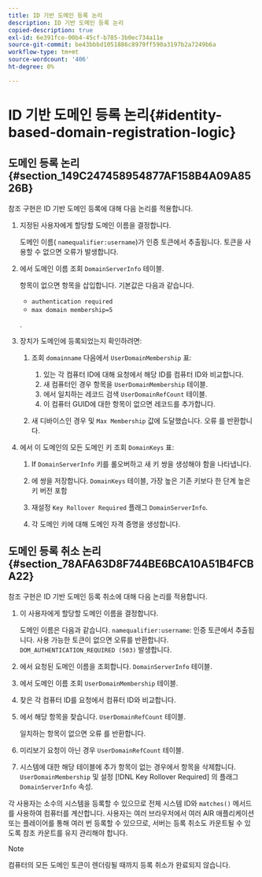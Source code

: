 ```yaml
---
title: ID 기반 도메인 등록 논리
description: ID 기반 도메인 등록 논리
copied-description: true
exl-id: 6e391fce-00b4-45cf-b785-3b0ec734a11e
source-git-commit: be43bbbd1051886c8979ff590a3197b2a7249b6a
workflow-type: tm+mt
source-wordcount: '406'
ht-degree: 0%

---
```


# ID 기반 도메인 등록 논리{#identity-based-domain-registration-logic}

## 도메인 등록 논리 {#section_149C247458954877AF158B4A09A8526B}

참조 구현은 ID 기반 도메인 등록에 대해 다음 논리를 적용합니다.

1. 지정된 사용자에게 할당할 도메인 이름을 결정합니다.

   도메인 이름( `namequalifier:username`)가 인증 토큰에서 추출됩니다. 토큰을 사용할 수 없으면 오류가 발생합니다.
1. 에서 도메인 이름 조회 `DomainServerInfo` 테이블.

   항목이 없으면 항목을 삽입합니다. 기본값은 다음과 같습니다.

   * `authentication required`
   * `max domain membership=5`

   .

1. 장치가 도메인에 등록되었는지 확인하려면:

   1. 조회 `domainname` 다음에서 `UserDomainMembership` 표:

      1. 있는 각 컴퓨터 ID에 대해 요청에서 해당 ID를 컴퓨터 ID와 비교합니다.
      1. 새 컴퓨터인 경우 항목을 `UserDomainMembership` 테이블.
      1. 에서 일치하는 레코드 검색 `UserDomainRefCount` 테이블.
      1. 이 컴퓨터 GUID에 대한 항목이 없으면 레코드를 추가합니다.
   1. 새 디바이스인 경우 및 `Max Membership` 값에 도달했습니다. 오류 를 반환합니다.


1. 에서 이 도메인의 모든 도메인 키 조회 `DomainKeys` 표:

   1. If `DomainServerInfo` 키를 롤오버하고 새 키 쌍을 생성해야 함을 나타냅니다.
   1. 에 쌍을 저장합니다. `DomainKeys` 테이블, 가장 높은 기존 키보다 한 단계 높은 키 버전 포함
   1. 재설정 `Key Rollover Required` 플래그 `DomainServerInfo`.

   1. 각 도메인 키에 대해 도메인 자격 증명을 생성합니다.

## 도메인 등록 취소 논리 {#section_78AFA63D8F744BE6BCA10A51B4FCBA22}

참조 구현은 ID 기반 도메인 등록 취소에 대해 다음 논리를 적용합니다.

1. 이 사용자에게 할당할 도메인 이름을 결정합니다.

   도메인 이름은 다음과 같습니다. `namequalifier:username`: 인증 토큰에서 추출됩니다. 사용 가능한 토큰이 없으면 오류를 반환합니다. `DOM_AUTHENTICATION_REQUIRED (503)` 발생합니다.
1. 에서 요청된 도메인 이름을 조회합니다. `DomainServerInfo` 테이블.
1. 에서 도메인 이름 조회 `UserDomainMembership` 테이블.
1. 찾은 각 컴퓨터 ID를 요청에서 컴퓨터 ID와 비교합니다.
1. 에서 해당 항목을 찾습니다. `UserDomainRefCount` 테이블.

   일치하는 항목이 없으면 오류 를 반환합니다.

1. 미리보기 요청이 아닌 경우 `UserDomainRefCount` 테이블.
1. 시스템에 대한 해당 테이블에 추가 항목이 없는 경우에서 항목을 삭제합니다. `UserDomainMembership` 및 설정 [!DNL Key Rollover Required] 의 플래그 `DomainServerInfo` 속성.

각 사용자는 소수의 시스템을 등록할 수 있으므로 전체 시스템 ID와 `matches()` 메서드를 사용하여 컴퓨터를 계산합니다. 사용자는 여러 브라우저에서 여러 AIR 애플리케이션 또는 플레이어를 통해 여러 번 등록할 수 있으므로, 서버는 등록 취소도 카운트될 수 있도록 참조 카운트를 유지 관리해야 합니다.

>[!NOTE]
>
>컴퓨터의 모든 도메인 토큰이 렌더링될 때까지 등록 취소가 완료되지 않습니다.
